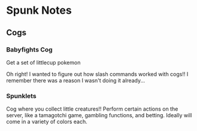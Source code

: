 # Spunk Notes

## Cogs

### Babyfights Cog

Get a set of littlecup pokemon


Oh right! I wanted to figure out how slash commands worked with cogs!!
I remember there was a reason I wasn't doing it already...

### Spunklets

Cog where you collect little creatures!! Perform certain actions on the server, like a tamagotchi game, gambling functions, and betting. Ideally will come in a variety of colors each.